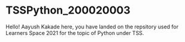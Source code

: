 # TSSPython_200020003

Hello! Aayush Kakade here, you have landed on the repsitory used for Learners Space 2021 for the topic of Python under TSS.

